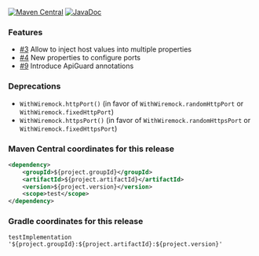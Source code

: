 [![Maven Central](https://img.shields.io/static/v1?label=MavenCentral&message=${project.version}&color=blue)](https://search.maven.org/artifact/${project.groupId}/${project.artifactId}/${project.version}/jar) [![JavaDoc](https://img.shields.io/static/v1?label=JavaDoc&message=${project.version}&color=orange)](http://www.javadoc.io/doc/${project.groupId}/${project.artifactId}/${project.version})

### Features
* [#3](https://github.com/skuzzle/spring-boot-wiremock/issues/3) Allow to inject host values into multiple properties
* [#4](https://github.com/skuzzle/spring-boot-wiremock/issues/4) New properties to configure ports
* [#9](https://github.com/skuzzle/spring-boot-wiremock/issues/9) Introduce ApiGuard annotations

### Deprecations
* `WithWiremock.httpPort()` (in favor of `WithWiremock.randomHttpPort` or `WithWiremock.fixedHttpPort`)
* `WithWiremock.httpsPort()` (in favor of `WithWiremock.randomHttpsPort` or `WithWiremock.fixedHttpsPort`)

### Maven Central coordinates for this release

```xml
<dependency>
    <groupId>${project.groupId}</groupId>
    <artifactId>${project.artifactId}</artifactId>
    <version>${project.version}</version>
    <scope>test</scope>
</dependency>
```

### Gradle coordinates for this release

```
testImplementation '${project.groupId}:${project.artifactId}:${project.version}'
```